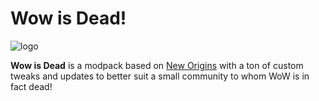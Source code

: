 # **Wow is Dead!**
![logo](https://cdn.modrinth.com/data/cached_images/86a453fceaa09403d250b6c7078673f712ad3248.png)

**Wow is Dead** is a modpack based on [New Origins](https://modrinth.com/modpack/new-origins) with a ton of custom tweaks and updates to better suit a small community to whom WoW is in fact dead!
